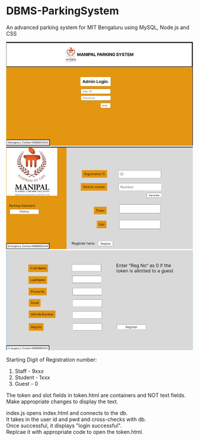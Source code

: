 # DBMS-ParkingSystem
An advanced parking system for MIT Bengaluru using MySQL, Node.js and CSS

![alt text](app/images/index.png)
![alt text](app/images/token.png)
![alt text](app/images/reg.png)

Starting Digit of Registration number:
1. Staff - 9xxx
2. Student - 1xxx
3. Guest - 0

The token and slot fields in token.html are containers and NOT text fields.\
Make appropriate changes to display the text.


index.js opens index.html and connects to the db.\
It takes in the user id and pwd and cross-checks with db.\
Once successful, it displays "login successful".\
Replcae it with appropriate code to open the token.html.